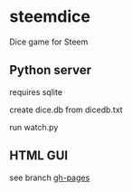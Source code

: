 # steemdice
Dice game for Steem

## Python server

requires sqlite

create dice.db from dicedb.txt

run watch.py

## HTML GUI

see branch [gh-pages](https://github.com/pharesim/steemdice/tree/gh-pages)